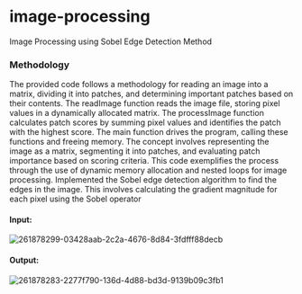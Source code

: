 # image-processing
Image Processing using Sobel Edge Detection Method

### Methodology
The provided code follows a methodology for reading an image into a matrix,
dividing it into patches, and determining important patches based on their
contents. The readImage function reads the image file, storing pixel values in a
dynamically allocated matrix. The processImage function calculates patch
scores by summing pixel values and identifies the patch with the highest score.
The main function drives the program, calling these functions and freeing
memory. The concept involves representing the image as a matrix, segmenting it
into patches, and evaluating patch importance based on scoring criteria. This
code exemplifies the process through the use of dynamic memory allocation
and nested loops for image processing. Implemented the Sobel edge detection
algorithm to find the edges in the image. This involves calculating the gradient
magnitude for each pixel using the Sobel operator



#### Input:
![261878299-03428aab-2c2a-4676-8d84-3fdfff88decb](https://github.com/user-attachments/assets/eb967f9b-3632-46e1-8f44-df5dc5c0aa29)


#### Output:

![261878283-2277f790-136d-4d88-bd3d-9139b09c3fb1](https://github.com/user-attachments/assets/2dda503c-9a0e-41ad-8b20-2953240cfdfb)
